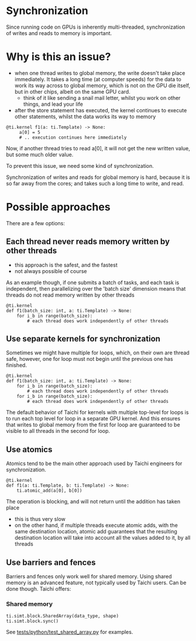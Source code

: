 # Synchronization

Since running code on GPUs is inherently multi-threaded, synchronization of writes and reads to memory is important.

# Why is this an issue?

- when one thread writes to global memory, the write doesn't take place immediately. It takes a long time (at computer speeds) for the data to work its way across to global memory, which is not on the GPU die itself, but in other chips, albeit on the same GPU card.
    - think of it like sending a snail mail letter, whilst you work on other things, and lead your life
- after the store statement has executed, the kernel continues to execute other statements, whilst the data works its way to memory
```
@ti.kernel f1(a: ti.Template) -> None:
     a[0] = 5
     # .. execution continues here immediately
```

Now, if another thread tries to read a[0], it will not get the new written value, but some much older value.

To prevent this issue, we need some kind of synchronization.

Synchronization of writes and reads for global memory is hard, because it is so far away from the cores; and takes such a long time to write, and read.

# Possible approaches

There are a few options:

## Each thread never reads memory written by other threads

- this approach is the safest, and the fastest
- not always possible of course

As an example though, if one submits a batch of tasks, and each task is independent, then parallelizing over the 'batch size' dimension means that threads do not read memory written by other threads

```
@ti.kernel
def f1(batch_size: int, a: ti.Template) -> None:
    for i_b in range(batch_size):
        # each thread does work independently of other threads
```

## Use separate kernels for synchronization

Sometimes we might have multiple for loops, which, on their own are thread safe, however, one for loop must not begin until the previous one has finished.

```
@ti.kernel
def f1(batch_size: int, a: ti.Template) -> None:
    for i_b in range(batch_size):
        # each thread does work independently of other threads
    for i_b in range(batch_size):
        # each thread does work independently of other threads
```

The default behavior of Taichi for kernels with multiple top-level for loops is to run each top level for loop in a separate GPU kernel. And this ensures that writes to global memory from the first for loop are guaranteed to be visible to all threads in the second for loop.

## Use atomics

Atomics tend to be the main other approach used by Taichi engineers for synchronization.

```
@ti.kernel
def f1(a: ti.Template, b: ti.Template) -> None:
    ti.atomic_add(a[0], b[0])
```
The operation is blocking, and will not return until the addition has taken place
- this is thus very slow
- on the other hand, if multiple threads execute atomic adds, with the same destination location, atomic add guarantees that the resulting destination location will take into account all the values added to it, by all threads

## Use barriers and fences

Barriers and fences only work well for shared memory. Using shared memory is an advanced feature, not typically used by Taichi users. Can be done though. Taichi offers:

### Shared memory

```
ti.simt.block.SharedArray(data_type, shape)
ti.simt.block.sync()
```
See [tests/python/test_shared_array.py](../../../../tests/python/test_shared_array.py) for examples.
